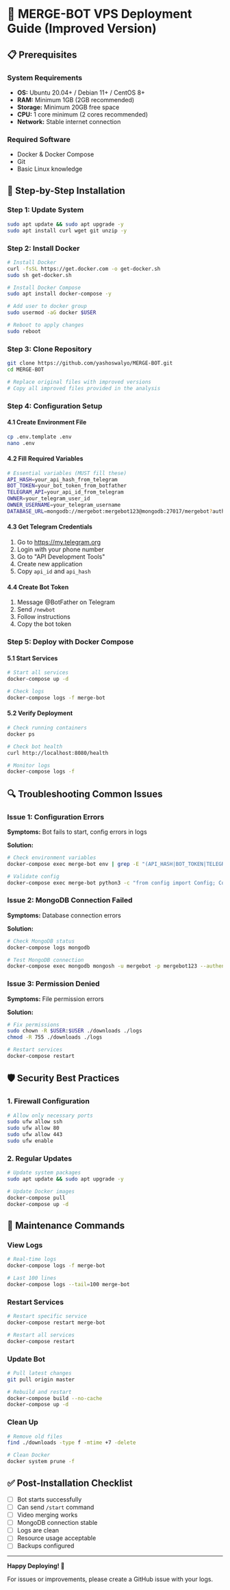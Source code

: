# 🚀 MERGE-BOT VPS Deployment Guide (Improved Version)

## 📋 Prerequisites

### System Requirements
- **OS:** Ubuntu 20.04+ / Debian 11+ / CentOS 8+
- **RAM:** Minimum 1GB (2GB recommended)
- **Storage:** Minimum 20GB free space
- **CPU:** 1 core minimum (2 cores recommended)
- **Network:** Stable internet connection

### Required Software
- Docker & Docker Compose
- Git
- Basic Linux knowledge

## 🔧 Step-by-Step Installation

### Step 1: Update System
```bash
sudo apt update && sudo apt upgrade -y
sudo apt install curl wget git unzip -y
```

### Step 2: Install Docker
```bash
# Install Docker
curl -fsSL https://get.docker.com -o get-docker.sh
sudo sh get-docker.sh

# Install Docker Compose
sudo apt install docker-compose -y

# Add user to docker group
sudo usermod -aG docker $USER

# Reboot to apply changes
sudo reboot
```

### Step 3: Clone Repository
```bash
git clone https://github.com/yashoswalyo/MERGE-BOT.git
cd MERGE-BOT

# Replace original files with improved versions
# Copy all improved files provided in the analysis
```

### Step 4: Configuration Setup

#### 4.1 Create Environment File
```bash
cp .env.template .env
nano .env
```

#### 4.2 Fill Required Variables
```bash
# Essential variables (MUST fill these)
API_HASH=your_api_hash_from_telegram
BOT_TOKEN=your_bot_token_from_botfather  
TELEGRAM_API=your_api_id_from_telegram
OWNER=your_telegram_user_id
OWNER_USERNAME=your_telegram_username
DATABASE_URL=mongodb://mergebot:mergebot123@mongodb:27017/mergebot?authSource=admin
```

#### 4.3 Get Telegram Credentials
1. Go to https://my.telegram.org
2. Login with your phone number
3. Go to "API Development Tools"
4. Create new application
5. Copy `api_id` and `api_hash`

#### 4.4 Create Bot Token
1. Message @BotFather on Telegram
2. Send `/newbot`
3. Follow instructions
4. Copy the bot token

### Step 5: Deploy with Docker Compose

#### 5.1 Start Services
```bash
# Start all services
docker-compose up -d

# Check logs
docker-compose logs -f merge-bot
```

#### 5.2 Verify Deployment
```bash
# Check running containers
docker ps

# Check bot health
curl http://localhost:8080/health

# Monitor logs
docker-compose logs -f
```

## 🔍 Troubleshooting Common Issues

### Issue 1: Configuration Errors
**Symptoms:** Bot fails to start, config errors in logs

**Solution:**
```bash
# Check environment variables
docker-compose exec merge-bot env | grep -E "(API_HASH|BOT_TOKEN|TELEGRAM_API)"

# Validate config
docker-compose exec merge-bot python3 -c "from config import Config; Config.initialize()"
```

### Issue 2: MongoDB Connection Failed
**Symptoms:** Database connection errors

**Solution:**
```bash
# Check MongoDB status
docker-compose logs mongodb

# Test MongoDB connection
docker-compose exec mongodb mongosh -u mergebot -p mergebot123 --authenticationDatabase admin
```

### Issue 3: Permission Denied
**Symptoms:** File permission errors

**Solution:**
```bash
# Fix permissions
sudo chown -R $USER:$USER ./downloads ./logs
chmod -R 755 ./downloads ./logs

# Restart services
docker-compose restart
```

## 🛡️ Security Best Practices

### 1. Firewall Configuration
```bash
# Allow only necessary ports
sudo ufw allow ssh
sudo ufw allow 80
sudo ufw allow 443
sudo ufw enable
```

### 2. Regular Updates
```bash
# Update system packages
sudo apt update && sudo apt upgrade -y

# Update Docker images
docker-compose pull
docker-compose up -d
```

## 🔧 Maintenance Commands

### View Logs
```bash
# Real-time logs
docker-compose logs -f merge-bot

# Last 100 lines
docker-compose logs --tail=100 merge-bot
```

### Restart Services
```bash
# Restart specific service
docker-compose restart merge-bot

# Restart all services
docker-compose restart
```

### Update Bot
```bash
# Pull latest changes
git pull origin master

# Rebuild and restart
docker-compose build --no-cache
docker-compose up -d
```

### Clean Up
```bash
# Remove old files
find ./downloads -type f -mtime +7 -delete

# Clean Docker
docker system prune -f
```

## ✅ Post-Installation Checklist

- [ ] Bot starts successfully
- [ ] Can send `/start` command
- [ ] Video merging works
- [ ] MongoDB connection stable  
- [ ] Logs are clean
- [ ] Resource usage acceptable
- [ ] Backups configured

---

**Happy Deploying! 🎉**

For issues or improvements, please create a GitHub issue with your logs.
